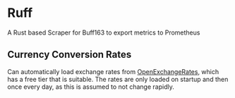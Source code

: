 # Ruff
A Rust based Scraper for Buff163 to export metrics to Prometheus

## Currency Conversion Rates
Can automatically load exchange rates from [OpenExchangeRates](https://openexchangerates.org/), which has a free tier that
is suitable. The rates are only loaded on startup and then once every day, as this is assumed to not change rapidly.
